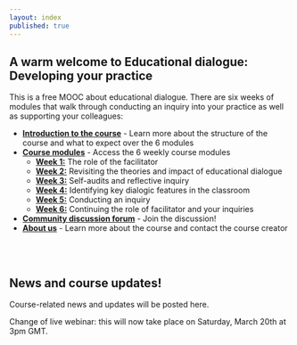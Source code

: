 ```yaml
---
layout: index
published: true
---
```


## A warm welcome to Educational dialogue: Developing your practice

This is a free MOOC about educational dialogue. There are six weeks of modules that walk through conducting an inquiry into your practice as well as supporting your colleagues:
* **[Introduction to the course](https://mbrugha.github.io/course-in-a-box/modules/introduction/introduction/)** - Learn more about the structure of the course and what to expect over the 6 modules
* **[Course modules](https://mbrugha.github.io/course-in-a-box/modules/the%20course%20modules/wk-1/)** -  Access the 6 weekly course modules
  * **[Week 1:](https://mbrugha.github.io/course-in-a-box/modules/the%20course%20modules/wk-1/)** The role of the facilitator
  * **[Week 2:](https://mbrugha.github.io/course-in-a-box/modules/the%20course%20modules/wk-2/)** Revisiting the theories and impact of educational dialogue
  * **[Week 3:](https://mbrugha.github.io/course-in-a-box/modules/the%20course%20modules/wk-3/)** Self-audits and reflective inquiry
  * **[Week 4:](https://mbrugha.github.io/course-in-a-box/modules/the%20course%20modules/wk-4/)** Identifying key dialogic features in the classroom
  * **[Week 5:](https://mbrugha.github.io/course-in-a-box/modules/the%20course%20modules/wk-5/)** Conducting an inquiry
  * **[Week 6:](https://mbrugha.github.io/course-in-a-box/modules/the%20course%20modules/wk-6/)** Continuing the role of facilitator and your inquiries
* **[Community discussion forum](https://www.edudialogue.org/forum/?foro=signin#038;redirect_to=https%3A%2F%2Fwww.edudialogue.org%2Fforum%2Fdialogue-mooc-on-dialogue%2F)** - Join the discussion!
* **[About us](https://mbrugha.github.io/course-in-a-box/about-us/)** - Learn more about the course and contact the course creator  

<br/><br/>
## News and course updates!
Course-related news and updates will be posted here.

Change of live webinar: this will now take place on Saturday, March 20th at 3pm GMT.
